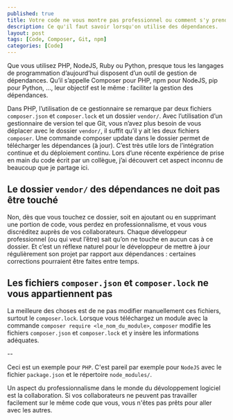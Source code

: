 ```yaml
---
published: true
title: Votre code ne vous montre pas professionnel ou comment s'y prendre  ?
description: Ce qu'il faut savoir lorsqu'on utilise des dépendances.
layout: post
tags: [Code, Composer, Git, npm]
categories: [Code]
---
```

Que vous utilisez PHP, NodeJS, Ruby ou Python, presque tous les langages de programmation d’aujourd’hui disposent d’un outil de gestion de dépendances. Qu’il s’appelle Composer pour PHP, npm pour NodeJS, pip pour Python, …, leur objectif est le même : faciliter la gestion des dépendances.<!--more-->

Dans PHP, l’utilisation de ce gestionnaire se remarque par deux fichiers `composer.json` et `composer.lock` et un dossier `vendor/`. Avec l’utilisation d’un gestionnaire de version tel que Git, vous n’avez plus besoin de vous déplacer avec le dossier `vendor/`, il suffit qu’il y ait les deux fichiers `composer`. Une commande composer update dans le dossier permet de télécharger les dépendances (à jour). C’est très utile lors de l’intégration continue et du déploiement continu.
Lors d’une récente expérience de prise en main du code écrit par un collègue, j’ai découvert cet aspect inconnu de beaucoup que je partage ici. 

## Le dossier `vendor/` des dépendances ne doit pas être touché
Non, dès que vous touchez ce dossier, soit en ajoutant ou en supprimant une portion de code, vous perdez en professionnalisme, et vous vous discréditez auprès de vos collaborateurs. Chaque développeur professionnel (ou qui veut l’être) sait qu’on ne touche en aucun cas à ce dossier. Et c’est un réflexe naturel pour le développeur de mettre à jour régulièrement son projet par rapport aux dépendances : certaines corrections pourraient être faites entre temps.

## Les fichiers `composer.json` et `composer.lock` ne vous appartiennent pas
La meilleure des choses est de ne pas modifier manuellement ces fichiers, surtout le `composer.lock`. Lorsque vous téléchargez un module avec la commande `composer require <le_nom_du_module>`, `composer` modifie les fichiers `composer.json` et `composer.lock` et y insère les informations adéquates.

--

Ceci est un exemple pour `PHP`. C'est pareil par exemple pour `NodeJS` avec le fichier `package.json` et le répertoire `node_modules/`. 

Un aspect du professionnalisme dans le monde du dévoloppement logiciel est la collaboration. Si vos collaborateurs ne peuvent pas travailler facilement sur le même code que vous, vous n'êtes pas prêts pour aller avec les autres.
